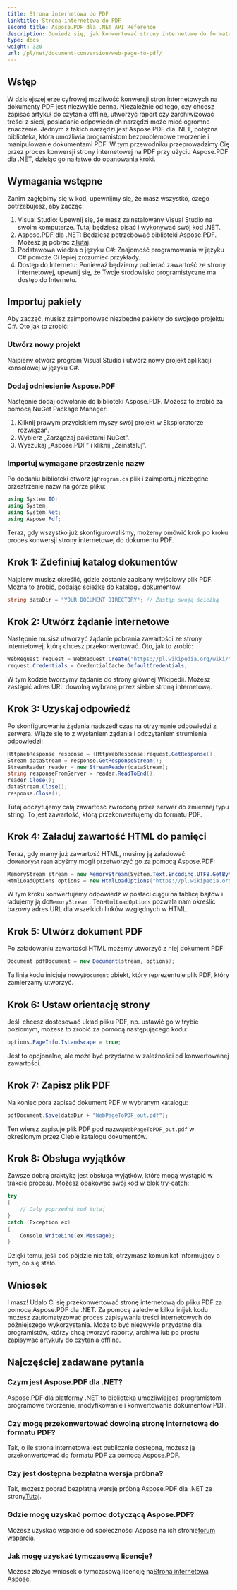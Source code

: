 ```yaml
---
title: Strona internetowa do PDF
linktitle: Strona internetowa do PDF
second_title: Aspose.PDF dla .NET API Reference
description: Dowiedz się, jak konwertować strony internetowe do formatu PDF za pomocą Aspose.PDF dla platformy .NET, korzystając ze szczegółowego samouczka krok po kroku.
type: docs
weight: 320
url: /pl/net/document-conversion/web-page-to-pdf/
---
```

## Wstęp

W dzisiejszej erze cyfrowej możliwość konwersji stron internetowych na dokumenty PDF jest niezwykle cenna. Niezależnie od tego, czy chcesz zapisać artykuł do czytania offline, utworzyć raport czy zarchiwizować treści z sieci, posiadanie odpowiednich narzędzi może mieć ogromne znaczenie. Jednym z takich narzędzi jest Aspose.PDF dla .NET, potężna biblioteka, która umożliwia programistom bezproblemowe tworzenie i manipulowanie dokumentami PDF. W tym przewodniku przeprowadzimy Cię przez proces konwersji strony internetowej na PDF przy użyciu Aspose.PDF dla .NET, dzieląc go na łatwe do opanowania kroki.

## Wymagania wstępne

Zanim zagłębimy się w kod, upewnijmy się, że masz wszystko, czego potrzebujesz, aby zacząć:

1. Visual Studio: Upewnij się, że masz zainstalowany Visual Studio na swoim komputerze. Tutaj będziesz pisać i wykonywać swój kod .NET.
2.  Aspose.PDF dla .NET: Będziesz potrzebować biblioteki Aspose.PDF. Możesz ją pobrać z[Tutaj](https://releases.aspose.com/pdf/net/).
3. Podstawowa wiedza o języku C#: Znajomość programowania w języku C# pomoże Ci lepiej zrozumieć przykłady.
4. Dostęp do Internetu: Ponieważ będziemy pobierać zawartość ze strony internetowej, upewnij się, że Twoje środowisko programistyczne ma dostęp do Internetu.

## Importuj pakiety

Aby zacząć, musisz zaimportować niezbędne pakiety do swojego projektu C#. Oto jak to zrobić:

### Utwórz nowy projekt

Najpierw otwórz program Visual Studio i utwórz nowy projekt aplikacji konsolowej w języku C#. 

### Dodaj odniesienie Aspose.PDF

Następnie dodaj odwołanie do biblioteki Aspose.PDF. Możesz to zrobić za pomocą NuGet Package Manager:

1. Kliknij prawym przyciskiem myszy swój projekt w Eksploratorze rozwiązań.
2. Wybierz „Zarządzaj pakietami NuGet”.
3. Wyszukaj „Aspose.PDF” i kliknij „Zainstaluj”.

### Importuj wymagane przestrzenie nazw

 Po dodaniu biblioteki otwórz ją`Program.cs` plik i zaimportuj niezbędne przestrzenie nazw na górze pliku:

```csharp
using System.IO;
using System;
using System.Net;
using Aspose.Pdf;
```

Teraz, gdy wszystko już skonfigurowaliśmy, możemy omówić krok po kroku proces konwersji strony internetowej do dokumentu PDF.

## Krok 1: Zdefiniuj katalog dokumentów

Najpierw musisz określić, gdzie zostanie zapisany wyjściowy plik PDF. Można to zrobić, podając ścieżkę do katalogu dokumentów.

```csharp
string dataDir = "YOUR DOCUMENT DIRECTORY"; // Zastąp swoją ścieżką
```

## Krok 2: Utwórz żądanie internetowe

Następnie musisz utworzyć żądanie pobrania zawartości ze strony internetowej, którą chcesz przekonwertować. Oto, jak to zrobić:

```csharp
WebRequest request = WebRequest.Create("https://pl.wikipedia.org/wiki/Main_Page");
request.Credentials = CredentialCache.DefaultCredentials;
```

W tym kodzie tworzymy żądanie do strony głównej Wikipedii. Możesz zastąpić adres URL dowolną wybraną przez siebie stroną internetową.

## Krok 3: Uzyskaj odpowiedź

Po skonfigurowaniu żądania nadszedł czas na otrzymanie odpowiedzi z serwera. Wiąże się to z wysłaniem żądania i odczytaniem strumienia odpowiedzi:

```csharp
HttpWebResponse response = (HttpWebResponse)request.GetResponse();
Stream dataStream = response.GetResponseStream();
StreamReader reader = new StreamReader(dataStream);
string responseFromServer = reader.ReadToEnd();
reader.Close();
dataStream.Close();
response.Close();
```

Tutaj odczytujemy całą zawartość zwróconą przez serwer do zmiennej typu string. To jest zawartość, którą przekonwertujemy do formatu PDF.

## Krok 4: Załaduj zawartość HTML do pamięci

Teraz, gdy mamy już zawartość HTML, musimy ją załadować do`MemoryStream` abyśmy mogli przetworzyć go za pomocą Aspose.PDF:

```csharp
MemoryStream stream = new MemoryStream(System.Text.Encoding.UTF8.GetBytes(responseFromServer));
HtmlLoadOptions options = new HtmlLoadOptions("https://pl.wikipedia.org/wiki/");
```

 W tym kroku konwertujemy odpowiedź w postaci ciągu na tablicę bajtów i ładujemy ją do`MemoryStream` . Ten`HtmlLoadOptions` pozwala nam określić bazowy adres URL dla wszelkich linków względnych w HTML.

## Krok 5: Utwórz dokument PDF

Po załadowaniu zawartości HTML możemy utworzyć z niej dokument PDF:

```csharp
Document pdfDocument = new Document(stream, options);
```

 Ta linia kodu inicjuje nowy`Document` obiekt, który reprezentuje plik PDF, który zamierzamy utworzyć.

## Krok 6: Ustaw orientację strony

Jeśli chcesz dostosować układ pliku PDF, np. ustawić go w trybie poziomym, możesz to zrobić za pomocą następującego kodu:

```csharp
options.PageInfo.IsLandscape = true;
```

Jest to opcjonalne, ale może być przydatne w zależności od konwertowanej zawartości.

## Krok 7: Zapisz plik PDF

Na koniec pora zapisać dokument PDF w wybranym katalogu:

```csharp
pdfDocument.Save(dataDir + "WebPageToPDF_out.pdf");
```

 Ten wiersz zapisuje plik PDF pod nazwą`WebPageToPDF_out.pdf` w określonym przez Ciebie katalogu dokumentów.

## Krok 8: Obsługa wyjątków

Zawsze dobrą praktyką jest obsługa wyjątków, które mogą wystąpić w trakcie procesu. Możesz opakować swój kod w blok try-catch:

```csharp
try
{
    // Cały poprzedni kod tutaj
}
catch (Exception ex)
{
    Console.WriteLine(ex.Message);
}
```

Dzięki temu, jeśli coś pójdzie nie tak, otrzymasz komunikat informujący o tym, co się stało.

## Wniosek

I masz! Udało Ci się przekonwertować stronę internetową do pliku PDF za pomocą Aspose.PDF dla .NET. Za pomocą zaledwie kilku linijek kodu możesz zautomatyzować proces zapisywania treści internetowych do późniejszego wykorzystania. Może to być niezwykle przydatne dla programistów, którzy chcą tworzyć raporty, archiwa lub po prostu zapisywać artykuły do czytania offline. 

## Najczęściej zadawane pytania

### Czym jest Aspose.PDF dla .NET?
Aspose.PDF dla platformy .NET to biblioteka umożliwiająca programistom programowe tworzenie, modyfikowanie i konwertowanie dokumentów PDF.

### Czy mogę przekonwertować dowolną stronę internetową do formatu PDF?
Tak, o ile strona internetowa jest publicznie dostępna, możesz ją przekonwertować do formatu PDF za pomocą Aspose.PDF.

### Czy jest dostępna bezpłatna wersja próbna?
 Tak, możesz pobrać bezpłatną wersję próbną Aspose.PDF dla .NET ze strony[Tutaj](https://releases.aspose.com/).

### Gdzie mogę uzyskać pomoc dotyczącą Aspose.PDF?
 Możesz uzyskać wsparcie od społeczności Aspose na ich stronie[forum wsparcia](https://forum.aspose.com/c/pdf/10).

### Jak mogę uzyskać tymczasową licencję?
 Możesz złożyć wniosek o tymczasową licencję na[Strona internetowa Aspose](https://purchase.aspose.com/temporary-license/).